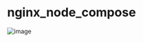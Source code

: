 # nginx_node_compose

![image](https://github.com/ZSabakh/nginx_node_compose/assets/62253612/fe8e34da-bf56-4bdc-9f29-7f439b9f6b97)
